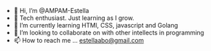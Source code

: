 - 👋 Hi, I’m @AMPAM-Estella
- 👀 Tech enthusiast. Just learning as I grow.
- 🌱 I’m currently learning HTMl, CSS, javascript and Golang
- 💞️ I’m looking to collaborate on with other intellects in programming 
- 📫 How to reach me ...
estellaabo@gmail.com 
<!---
AMPAM-Estella/AMPAM-Estella is a ✨ special ✨ repository because its `README.md` (this file) appears on your GitHub profile.
You can click the Preview link to take a look at your changes.
--->
